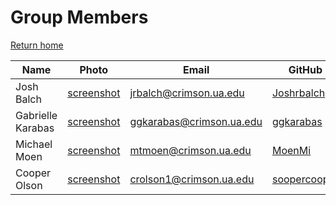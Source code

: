 # Group Members

[Return home](https://cs495-bowfin.github.io/marketing/)

| Name | Photo | Email | GitHub |
| - | - | - | - |
| Josh Balch | [screenshot](photos/josh.png) | jrbalch@crimson.ua.edu | [Joshrbalch](https://github.com/Joshrbalch) |
| Gabrielle Karabas | [screenshot](photos/gigi.png) | ggkarabas@crimson.ua.edu | [ggkarabas](https://github.com/ggkarabas) |
| Michael Moen | [screenshot](photos/michael.png) | mtmoen@crimson.ua.edu | [MoenMi](https://github.com/MoenMi) |
| Cooper Olson | [screenshot](photos/cooper.png) | crolson1@crimson.ua.edu | [soopercooper](https://github.com/soopercooper) |

